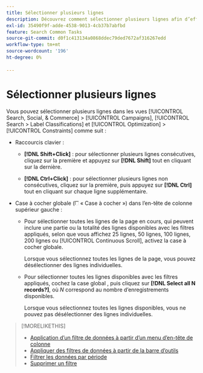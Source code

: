 ```yaml
---
title: Sélectionner plusieurs lignes
description: Découvrez comment sélectionner plusieurs lignes afin d’effectuer la même action sur chacune d’elles.
exl-id: 35490f9f-adde-4538-9013-4cb37b7abfbd
feature: Search Common Tasks
source-git-commit: d0f1c413134a0868ddec79ded7672af316267edd
workflow-type: tm+mt
source-wordcount: '196'
ht-degree: 0%

---
```


# Sélectionner plusieurs lignes

Vous pouvez sélectionner plusieurs lignes dans les vues [!UICONTROL Search, Social, & Commerce] > [!UICONTROL Campaigns], [!UICONTROL Search > Label Classifications] et [!UICONTROL Optimization] > [!UICONTROL Constraints] comme suit :

* Raccourcis clavier :

   * **[!DNL Shift+Click]** : pour sélectionner plusieurs lignes consécutives, cliquez sur la première et appuyez sur **[!DNL Shift]** tout en cliquant sur la dernière.

   * **[!DNL Ctrl+Click]** : pour sélectionner plusieurs lignes non consécutives, cliquez sur la première, puis appuyez sur **[!DNL Ctrl]** tout en cliquant sur chaque ligne supplémentaire.

* Case à cocher globale (![Case à cocher](/help/search-social-commerce/assets/check-box.png) « Case à cocher ») dans l’en-tête de colonne supérieur gauche :

   * Pour sélectionner toutes les lignes de la page en cours, qui peuvent inclure une partie ou la totalité des lignes disponibles avec les filtres appliqués, selon que vous affichez 25 lignes, 50 lignes, 100 lignes, 200 lignes ou [!UICONTROL Continuous Scroll], activez la case à cocher globale.

     Lorsque vous sélectionnez toutes les lignes de la page, vous pouvez désélectionner des lignes individuelles.

   * Pour sélectionner toutes les lignes disponibles avec les filtres appliqués, cochez la case global , puis cliquez sur **[!DNL Select all N records?]**, où *N* correspond au nombre d’enregistrements disponibles.

     Lorsque vous sélectionnez toutes les lignes disponibles, vous ne pouvez pas désélectionner des lignes individuelles.

>[!MORELIKETHIS]
>
>* [Application d’un filtre de données à partir d’un menu d’en-tête de colonne](../data-views/ad-hoc-settings/column-filter-apply-from-column-heading.md)
>* [Appliquer des filtres de données à partir de la barre d’outils](../data-views/ad-hoc-settings/column-filter-apply-from-toolbar.md)
>* [Filtrer les données par période](../data-views/ad-hoc-settings/date-filter.md)
>* [Supprimer un filtre](../data-views/ad-hoc-settings/column-filter-remove.md)
